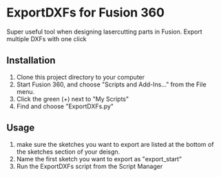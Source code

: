 # ExportDXFs for Fusion 360
Super useful tool when designing lasercutting parts in Fusion. Export multiple DXFs with one click
 
## Installation

1. Clone this project directory to your computer
2. Start Fusion 360, and choose "Scripts and Add-Ins..." from the File menu.
3. Click the green (+) next to "My Scripts"
4. Find and choose "ExportDXFs.py"

## Usage

1. make sure the sketches you want to export are listed at the bottom of the sketches section of your deisgn.
2. Name the first sketch you want to export as "export_start"
3. Run the ExportDXFs script from the Script Manager